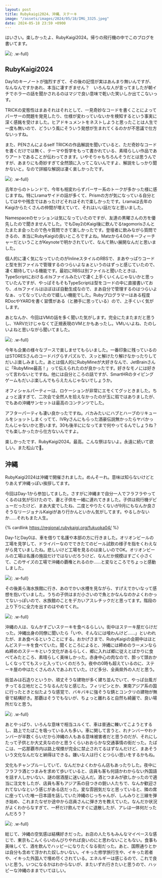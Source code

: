 ```yaml
---
layout: post
title: Rubykaigi2024、沖縄、ステーキ
image: "/assets/images/2024/05/18/IMG_3325.jpeg"
date: 2024-05-18 23:59 +0900
---
```

はいさい。楽しかったよ、RubyKaigi2024。帰りの飛行機の中でこのブログを書いてます。

![](/assets/images/2024/05/18/IMG_3325.jpeg){: .w-full}

<!--more-->

## RubyKaigi2024

Day1のキーノートが強烈すぎて、その後の記憶が実はあんまり無いんですが、なんなんですかあれ、本当に凄すぎません？　いろんな人が言ってましたが朝イチでホラーの話を聞かされるのはマジで良い意味で乾いた笑いしか出てこないっす。

TRICKの変態性はまあそれはそれとして、一見奇妙なコードを書くことによってパーサーの問題を発見したり、仕様が変わっていないかを検知するという事実に深く感銘を受けました。ヒアドキュメントをネストしようと思ったことは人生で一度も無いので、どういう風にそういう発想が生まれてくるのかが不思議で仕方ないっすね。

また、PENさんによるself TRICKの作品解説を聞いていると、ただ奇妙なコードを書くだけでは無く、テーマや哲学をもって書かれている、素晴らしい作品でありアートであることが伝わってきます。いやそりゃもちろんそうだとは思うんですが、あまりにも奇妙すぎて全然頭に入ってこないんですよ、解説をしっかり聞かないと。なので詳細な解説は凄く楽しかったです。

![](/assets/images/2024/05/18/IMG_3311.jpeg){: .w-full}

去年からのトレンドで、今年も相変わらずパーサー系のトークが多かった様に感じますね。特にLramaサイドの話が多くて、Prismの方が気になっている自分としてはやや残念ではあったけどそれはそれで楽しかったです。Lramaは去年のKaigiからたくさんの仲間が増えていて、それはいい話だなと思いました。

Namespaceのセッションは気になっていたのですが、友達の黒曜さんの方を優先したので聞きませんでした。でもDay2のKaigi後に飲んでるtagomorisさんとたまたま会ったので色々質問できて楽しかったです。登壇者に飲みながら質問できるの、本当にRubyKaigiの良いところですよね。Matzから4.0のキーフィーチャーだということがKeynoteで明かされていて、なんて熱い展開なんだと思いました。

個人的に凄く気になっていたのがInlineスタイルのRBSで、まあやっぱりコードと型を別ファイルで管理するのつらいよなぁというのはずっと感じていたので、凄く期待している機能です。最初にRBSは別ファイルと聞いたときは、TypeScriptにおける.d.tsファイルみたいで凄く上手くいくんじゃないかと思っていたんですが、やっぱそもそもTypeScriptは型をコードの中に直接書いており、.d.tsファイルはほぼほぼ自動生成なので、まあ自分で管理するのはつらいよなぁ、ってなっていたので嬉しい機能でした。Rubyプログラマーはある程度RDocやYARDを書く習慣がある（と勝手に思っている）ので、上手くいく気がします。

あとなんか、今回はVMの話を多く聞いた気がします。完全にたまたまだと思うし、YARVだけじゃなくて正規表現のVMとかもあったし。VMいいよね、たのしいよねと思いながら聞いてました。

![](/assets/images/2024/05/18/IMG_3302.jpeg){: .w-full}

今年も企業の様々なブースで楽しませてもらいました。一番印象に残っているのはSTORESさんのコードバグらすパズルで、スッと解けたり解けなかったりしてだいぶ楽しみました。あとは個人的にRubyMineが大好きなんで、JetBrainさんに「RubyMine最高！」って伝えられたのが良かったです。好きなモノには好きって言わないとですね。他には自分ところの話ですが、SmartHRのタイピングゲームもだいぶ楽しんでもらえたんじゃないでしょうか。

オフィシャルパーティーは、ロケーションが非常にエモくてグッときました。ちょっと遠すぎて、二次会で全然人を拾えなかったのが玉に瑕ではありましたが、でもあの沖縄サンセットは最高のコンテンツでした。

アフターパーティも凄い良かったですね。バカみたいにハブとハーブのリキュールをショットしまくってて、IVRyさんにもらった酒豪伝説無かったらヤバかったんじゃないかと思います。30も後半にになってまで何やってるんでしょうね？　でも楽しかったから仕方ないんですよ。

楽しかったです、RubyKaigi2024。最高。こんな祭はないよ。永遠に続いて欲しい。また松山で👋。

## 沖縄

RubyKaigi2024は沖縄で開催されました。めんそーれ。意味は知らないけどとりあえず沖縄っぽい挨拶してます。

今回はDay-1から参加してました。さすがに沖縄まで自分一人でフラフラやってくるのは気が引けたので、妻と子供を一緒に連れてきました。子供は飛行機デビューだったけど、まあ大変でしたね、二度とやりたくないが9月にもなんか良さそうなリージョナルKaigiがあり行かんといかん気がしてます。やるしかないか……それもまた人生。

{% cardlink  https://regional.rubykaigi.org/fukuoka04/ %}

Day-1とDay0は、車を借りて名護や本部の方に行きました。オリオンビールの工場を見学して、ドライバーなのでできたてのビール試飲の様子を指をくわえながら見ていましたね。悲しいけど工場を見るのは楽しいのでOK。オリオンビールの工場は名護の施設だけではないだろうけど、なんだか規模はすごく小さくて、このサイズの工場で沖縄の覇権とれるのか……と変なところでちょっと感動しました。

![](/assets/images/2024/05/18/DSC00752.jpg){: .w-full}

その後美ら海水族館に行き、あのでかい水槽を見ながら、すげえでかいなって感想を抱いていました。うちの子供はまだ小さいので魚とかなんなのかよくわかってないっぽいので、水族館のことをデカいアスレチックだと思ってます。階段の上り下りに全力を出すのはやめてくれ。

![](/assets/images/2024/05/18/DSC00793.jpg){: .w-full}

沖縄の人は、なんかすごいステーキを食べるらしい。街中はステーキ屋だらけだった。沖縄出身の同僚に聞いたら「いや、そんなには喰わんけど……」といわれたが、まあ食べるということにする。おかげさまで、RubyKaigiの会期中はほとんどステーキを食べていた。聞くところによると、沖縄には締めのラーメンならぬ締めのステーキという文化があるらしく、郷に入れば郷に従えとばかりに食べてみたところ、素晴らしく美味しかった。赤身中心の肉なので、酔って頭おかしくなっててもスッと入っていくのだろう。夜中の0時も超えているのに、ステーキ屋の中はたくさんの人であふれていた。けど多分、全員県外の人だと思う。

街並みは石造りというか、頑丈そうな建物が多く建ち並んでいて、やっぱ台風ガチってる立地だとこうなるんだなと感じた。フィリピンとか、東南アジア系の国に行ったときと似たような感覚で、バキバキに強そうな錆とコンクリの建物が無骨で結構好き。那覇はそうでもないが、ちょっと離れると自然も綺麗で、良い場所だなと思う。

![](/assets/images/2024/05/18/DSC01034.jpg){: .w-full}

あとやっぱり、いろんな意味で相当ユルくて、車は普通に轢いてこようとするし、路上でたばこを吸っている人も多い。車に関して言うと、れナンバーやわナンバーが半数くらいだから沖縄の人もある意味被害者だと思うのだが、それにしたって子供とか大丈夫なのかと思うくらいおおらかな交通事情の街だった。たばこは、一応那覇市内は路上喫煙が完全に禁止されてるはずなんだけど、まあそういう文化なんだなと納得はできる。嫌いな人は行くとつらい思いをするかもね。

文化もチャンプルーしていて、なんだかよくわからん店もあったりした。夜中にフラフラ酒とつまみを求めて歩いていると、店員も客も何語かわからない外国語を話す人しかいない、謎の居酒屋に迷い込んだ。酒とつまみが欲しかったので適当に注文をしたが、店員も客もアジア系の目つきの鋭い人たちで、なんか歓迎されてないなという感じがある店だった。変な雰囲気だなと思っていると、隣の席に座っていた唯一日本語を話していた沖縄のじっちゃんが、しんみりと三線を弾き始め、これまたなぜか途中から店員さんに弾き方を教えていた。なんだか状況がよくわからなすぎて、一杯だけ飲んですぐに退散したが、アレは一体何だったんだろう？

![](/assets/images/2024/05/18/IMG_3305.jpeg){: .w-full}

総じて、沖縄の空気感は結構好きだった。お店の人たちもみんなマイペースな感じで、東京もこんくらいのんびりやれば良いのにと思わないこともない。食事も美味しくて、酒を飲んでハッピーになりたくなる街だった。あと、国際通りとかは自分も含めて浮かれた奴しかいない。イキった修学旅行生や、イキった若者や、イキった外国人で埋め尽くされている。エネルギーは感じるので、これで良いと思う。いつになるかはわからないが、またいずれ行きたいと思うので、ハッピーな沖縄のままでいてほしい。
